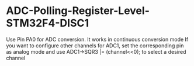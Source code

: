 # ADC-Polling-Register-Level-STM32F4-DISC1
Use Pin PA0 for ADC conversion.
It works in continuous conversion mode
If you want to configure other channels for ADC1, set the corresponding pin as analog mode and use ADC1->SQR3 |= (channel<<0); to select a desired channel
